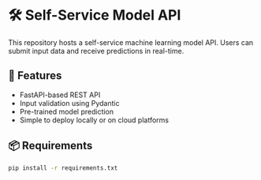 # 🛠️ Self-Service Model API

This repository hosts a self-service machine learning model API. Users can submit input data and receive predictions in real-time.

## 🚀 Features

- FastAPI-based REST API
- Input validation using Pydantic
- Pre-trained model prediction
- Simple to deploy locally or on cloud platforms

## 📦 Requirements

```bash
pip install -r requirements.txt
